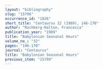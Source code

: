 ```yaml
---
layout: "bibliography"
slug: "15796"
occurrence_id: "1826"
short_title: "Centaurus 32 (1989), 146-170"
author: "Rochberg-Halton, Francesca"
publication_year: "1989"
title: "Babylonian Seasonal Hours"
volume_no_: "32"
pages: "146-170"
journal: "Centaurus"
title: "Babylonian Seasonal Hours"
previous_item: "15799"
---
```

